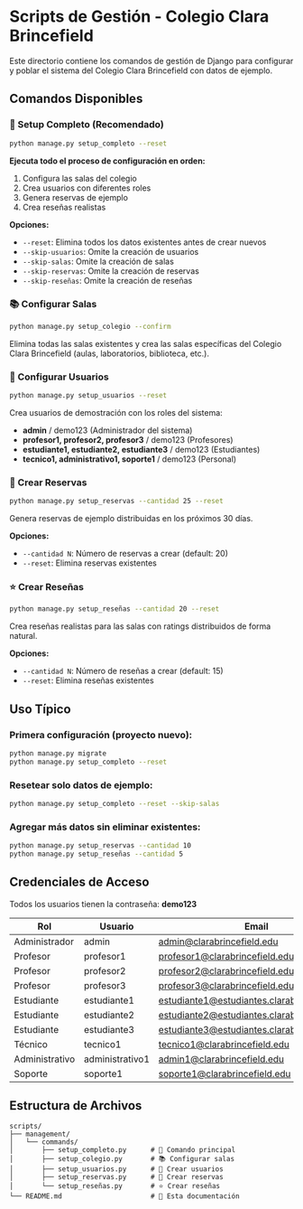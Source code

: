 # Scripts de Gestión - Colegio Clara Brincefield

Este directorio contiene los comandos de gestión de Django para configurar y poblar el sistema del Colegio Clara Brincefield con datos de ejemplo.

## Comandos Disponibles

### 🚀 Setup Completo (Recomendado)
```bash
python manage.py setup_completo --reset
```
**Ejecuta todo el proceso de configuración en orden:**
1. Configura las salas del colegio
2. Crea usuarios con diferentes roles
3. Genera reservas de ejemplo
4. Crea reseñas realistas

**Opciones:**
- `--reset`: Elimina todos los datos existentes antes de crear nuevos
- `--skip-usuarios`: Omite la creación de usuarios
- `--skip-salas`: Omite la creación de salas
- `--skip-reservas`: Omite la creación de reservas
- `--skip-reseñas`: Omite la creación de reseñas

### 📚 Configurar Salas
```bash
python manage.py setup_colegio --confirm
```
Elimina todas las salas existentes y crea las salas específicas del Colegio Clara Brincefield (aulas, laboratorios, biblioteca, etc.).

### 👥 Configurar Usuarios
```bash
python manage.py setup_usuarios --reset
```
Crea usuarios de demostración con los roles del sistema:
- **admin** / demo123 (Administrador del sistema)
- **profesor1, profesor2, profesor3** / demo123 (Profesores)
- **estudiante1, estudiante2, estudiante3** / demo123 (Estudiantes)
- **tecnico1, administrativo1, soporte1** / demo123 (Personal)

### 📅 Crear Reservas
```bash
python manage.py setup_reservas --cantidad 25 --reset
```
Genera reservas de ejemplo distribuidas en los próximos 30 días.

**Opciones:**
- `--cantidad N`: Número de reservas a crear (default: 20)
- `--reset`: Elimina reservas existentes

### ⭐ Crear Reseñas
```bash
python manage.py setup_reseñas --cantidad 20 --reset
```
Crea reseñas realistas para las salas con ratings distribuidos de forma natural.

**Opciones:**
- `--cantidad N`: Número de reseñas a crear (default: 15)
- `--reset`: Elimina reseñas existentes

## Uso Típico

### Primera configuración (proyecto nuevo):
```bash
python manage.py migrate
python manage.py setup_completo --reset
```

### Resetear solo datos de ejemplo:
```bash
python manage.py setup_completo --reset --skip-salas
```

### Agregar más datos sin eliminar existentes:
```bash
python manage.py setup_reservas --cantidad 10
python manage.py setup_reseñas --cantidad 5
```

## Credenciales de Acceso

Todos los usuarios tienen la contraseña: **demo123**

| Rol | Usuario | Email |
|-----|---------|-------|
| Administrador | admin | admin@clarabrincefield.edu |
| Profesor | profesor1 | profesor1@clarabrincefield.edu |
| Profesor | profesor2 | profesor2@clarabrincefield.edu |
| Profesor | profesor3 | profesor3@clarabrincefield.edu |
| Estudiante | estudiante1 | estudiante1@estudiantes.clarabrincefield.edu |
| Estudiante | estudiante2 | estudiante2@estudiantes.clarabrincefield.edu |
| Estudiante | estudiante3 | estudiante3@estudiantes.clarabrincefield.edu |
| Técnico | tecnico1 | tecnico1@clarabrincefield.edu |
| Administrativo | administrativo1 | admin1@clarabrincefield.edu |
| Soporte | soporte1 | soporte1@clarabrincefield.edu |

## Estructura de Archivos

```
scripts/
├── management/
│   └── commands/
│       ├── setup_completo.py      # 🚀 Comando principal
│       ├── setup_colegio.py       # 📚 Configurar salas
│       ├── setup_usuarios.py      # 👥 Crear usuarios
│       ├── setup_reservas.py      # 📅 Crear reservas
│       └── setup_reseñas.py       # ⭐ Crear reseñas
└── README.md                      # 📖 Esta documentación
```
